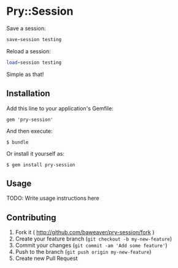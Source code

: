 # Pry::Session

Save a session:
```ruby
save-session testing
```

Reload a session:
```ruby
load-session testing
```

Simple as that!

## Installation

Add this line to your application's Gemfile:

    gem 'pry-session'

And then execute:

    $ bundle

Or install it yourself as:

    $ gem install pry-session

## Usage

TODO: Write usage instructions here

## Contributing

1. Fork it ( http://github.com/baweaver/pry-session/fork )
2. Create your feature branch (`git checkout -b my-new-feature`)
3. Commit your changes (`git commit -am 'Add some feature'`)
4. Push to the branch (`git push origin my-new-feature`)
5. Create new Pull Request
